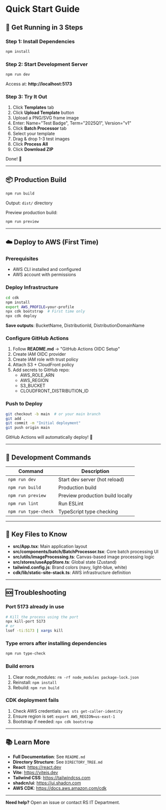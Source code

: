 # Quick Start Guide

## 🚀 Get Running in 3 Steps

### Step 1: Install Dependencies

```bash
npm install
```

### Step 2: Start Development Server

```bash
npm run dev
```

Access at: **http://localhost:5173**

### Step 3: Try It Out

1. Click **Templates** tab
2. Click **Upload Template** button
3. Upload a PNG/SVG frame image
4. Enter: Name="Test Badge", Term="2025Q1", Version="v1"
5. Click **Batch Processor** tab
6. Select your template
7. Drag & drop 1-3 test images
8. Click **Process All**
9. Click **Download ZIP**

Done! 🎉

---

## 📦 Production Build

```bash
npm run build
```

Output: `dist/` directory

Preview production build:

```bash
npm run preview
```

---

## ☁️ Deploy to AWS (First Time)

### Prerequisites

- AWS CLI installed and configured
- AWS account with permissions

### Deploy Infrastructure

```bash
cd cdk
npm install
export AWS_PROFILE=your-profile
npx cdk bootstrap  # First time only
npx cdk deploy
```

**Save outputs**: BucketName, DistributionId, DistributionDomainName

### Configure GitHub Actions

1. Follow **README.md** → "GitHub Actions OIDC Setup"
2. Create IAM OIDC provider
3. Create IAM role with trust policy
4. Attach S3 + CloudFront policy
5. Add secrets to GitHub repo:
   - AWS_ROLE_ARN
   - AWS_REGION
   - S3_BUCKET
   - CLOUDFRONT_DISTRIBUTION_ID

### Push to Deploy

```bash
git checkout -b main  # or your main branch
git add .
git commit -m "Initial deployment"
git push origin main
```

GitHub Actions will automatically deploy! 🚀

---

## 🔧 Development Commands

| Command | Description |
|---------|-------------|
| `npm run dev` | Start dev server (hot reload) |
| `npm run build` | Production build |
| `npm run preview` | Preview production build locally |
| `npm run lint` | Run ESLint |
| `npm run type-check` | TypeScript type checking |

---

## 📁 Key Files to Know

- **src/App.tsx**: Main application layout
- **src/components/batch/BatchProcessor.tsx**: Core batch processing UI
- **src/utils/imageProcessing.ts**: Canvas-based image processing logic
- **src/stores/useAppStore.ts**: Global state (Zustand)
- **tailwind.config.js**: Brand colors (navy, light-blue, white)
- **cdk/lib/static-site-stack.ts**: AWS infrastructure definition

---

## 🆘 Troubleshooting

### Port 5173 already in use

```bash
# Kill the process using the port
npx kill-port 5173
# or
lsof -ti:5173 | xargs kill
```

### Type errors after installing dependencies

```bash
npm run type-check
```

### Build errors

1. Clear node_modules: `rm -rf node_modules package-lock.json`
2. Reinstall: `npm install`
3. Rebuild: `npm run build`

### CDK deployment fails

1. Check AWS credentials: `aws sts get-caller-identity`
2. Ensure region is set: `export AWS_REGION=us-east-1`
3. Bootstrap if needed: `npx cdk bootstrap`

---

## 📚 Learn More

- **Full Documentation**: See `README.md`
- **Directory Structure**: See `DIRECTORY_TREE.md`
- **React**: https://react.dev
- **Vite**: https://vitejs.dev
- **Tailwind CSS**: https://tailwindcss.com
- **shadcn/ui**: https://ui.shadcn.com
- **AWS CDK**: https://docs.aws.amazon.com/cdk

---

**Need help?** Open an issue or contact RS IT Department.
